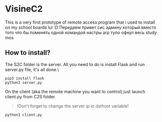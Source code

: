 # VisineC2

This is a very first prototype of remote access program that i used to install on my school boards lul :D
Передаем привет сис админу который вместо того что бы поменять одной командой настры arp тупо офнул весь study mos

## How to install?
The S2C folder is the server. All you need to do is install Flask and run server.py file, it's all done.\
```
pip3 install flask
python3 server.py
```
On the client (aka the remote machine you want to control) just launch client.py from C2S folder. 
> !Don't forget to change the server ip in dsthost variable!
```
python3 client.py
```